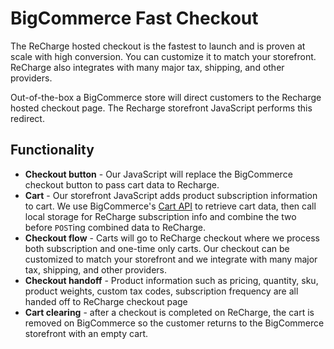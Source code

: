 # BigCommerce Fast Checkout
The ReCharge hosted checkout is the fastest to launch and is proven at scale with high conversion. You can customize it to match your storefront. ReCharge also integrates with many major tax, shipping, and other providers. 

Out-of-the-box a BigCommerce store will direct customers to the Recharge hosted checkout page. The Recharge storefront JavaScript performs this redirect.

## Functionality 
* **Checkout button** - Our JavaScript will replace the BigCommerce checkout button to pass cart data to Recharge.
* **Cart** - Our storefront JavaScript adds product subscription information to cart. We use BigCommerce's [Cart API](https://developer.bigcommerce.com/api-reference/storefront/carts) to retrieve cart data, then call local storage for ReCharge subscription info and combine the two before `POST`ing combined data to ReCharge.
* **Checkout flow** - Carts will go to ReCharge checkout where we process both subscription and one-time only carts. Our checkout can be customized to match your storefront and we integrate with many major tax, shipping, and other providers.
* **Checkout handoff** - Product information such as pricing, quantity, sku, product weights, custom tax codes, subscription frequency are all handed off to ReCharge checkout page
* **Cart clearing** - after a checkout is completed on ReCharge, the cart is removed on BigCommerce so the customer returns to the BigCommerce storefront with an empty cart.
